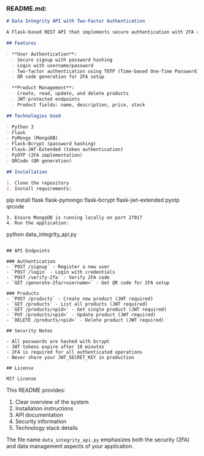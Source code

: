 
### README.md:
```markdown
# Data Integrity API with Two-Factor Authentication

A Flask-based REST API that implements secure authentication with 2FA and provides product management functionality.

## Features

- **User Authentication**:
  - Secure signup with password hashing
  - Login with username/password
  - Two-factor authentication using TOTP (Time-based One-Time Password)
  - QR code generation for 2FA setup

- **Product Management**:
  - Create, read, update, and delete products
  - JWT-protected endpoints
  - Product fields: name, description, price, stock

## Technologies Used

- Python 3
- Flask
- PyMongo (MongoDB)
- Flask-Bcrypt (password hashing)
- Flask-JWT-Extended (token authentication)
- PyOTP (2FA implementation)
- QRCode (QR generation)

## Installation

1. Clone the repository
2. Install requirements:
   ```
   pip install flask flask-pymongo flask-bcrypt flask-jwt-extended pyotp qrcode
   ```
3. Ensure MongoDB is running locally on port 27017
4. Run the application:
   ```
   python data_integrity_api.py
   ```

## API Endpoints

### Authentication
- `POST /signup` - Register a new user
- `POST /login` - Login with credentials
- `POST /verify-2fa` - Verify 2FA code
- `GET /generate-2fa/<username>` - Get QR code for 2FA setup

### Products
- `POST /products` - Create new product (JWT required)
- `GET /products` - List all products (JWT required)
- `GET /products/<pid>` - Get single product (JWT required)
- `PUT /products/<pid>` - Update product (JWT required)
- `DELETE /products/<pid>` - Delete product (JWT required)

## Security Notes

- All passwords are hashed with bcrypt
- JWT tokens expire after 10 minutes
- 2FA is required for all authenticated operations
- Never share your JWT_SECRET_KEY in production

## License

MIT License
```

This README provides:
1. Clear overview of the system
2. Installation instructions
3. API documentation
4. Security information
5. Technology stack details

The file name `data_integrity_api.py` emphasizes both the security (2FA) and data management aspects of your application.
